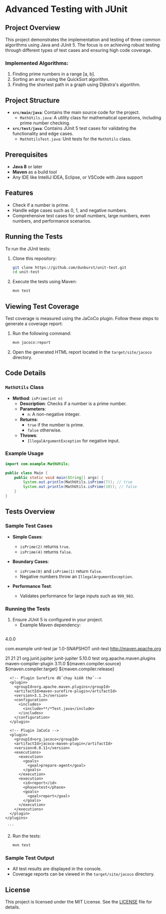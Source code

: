 # Advanced Testing with JUnit

## Project Overview

This project demonstrates the implementation and testing of three common algorithms using Java and JUnit 5. The focus is on achieving robust testing through different types of test cases and ensuring high code coverage.

### Implemented Algorithms:

1. Finding prime numbers in a range [a, b].
2. Sorting an array using the QuickSort algorithm.
3. Finding the shortest path in a graph using Dijkstra's algorithm.

## Project Structure

- **`src/main/java`**: Contains the main source code for the project.
  - `MathUtils.java`: A utility class for mathematical operations, including prime number checking.
- **`src/test/java`**: Contains JUnit 5 test cases for validating the functionality and edge cases.
  - `MathUtilsTest.java`: Unit tests for the `MathUtils` class.

## Prerequisites

- **Java 8** or later
- **Maven** as a build tool
- Any IDE like IntelliJ IDEA, Eclipse, or VSCode with Java support

## Features

- Check if a number is prime.
- Handle edge cases such as 0, 1, and negative numbers.
- Comprehensive test cases for small numbers, large numbers, even numbers, and performance scenarios.

## Running the Tests

To run the JUnit tests:

1. Clone this repository:
   ```bash
   git clone https://github.com/dunburst/unit-test.git
   cd unit-test
   ```

2. Execute the tests using Maven:
   ```bash
   mvn test
   ```

## Viewing Test Coverage

Test coverage is measured using the JaCoCo plugin. Follow these steps to generate a coverage report:

1. Run the following command:
   ```bash
   mvn jacoco:report
   ```

2. Open the generated HTML report located in the `target/site/jacoco` directory.

## Code Details

### `MathUtils` Class

- **Method**: `isPrime(int n)`
  - **Description**: Checks if a number is a prime number.
  - **Parameters**: 
    - `n`: A non-negative integer.
  - **Returns**: 
    - `true` if the number is prime.
    - `false` otherwise.
  - **Throws**:
    - `IllegalArgumentException` for negative input.

### Example Usage

```java
import com.example.MathUtils;

public class Main {
    public static void main(String[] args) {
        System.out.println(MathUtils.isPrime(7)); // true
        System.out.println(MathUtils.isPrime(10)); // false
    }
}
```

## Tests Overview

### Sample Test Cases

- **Simple Cases**:
  - `isPrime(2)` returns `true`.
  - `isPrime(4)` returns `false`.

- **Boundary Cases**:
  - `isPrime(0)` and `isPrime(1)` return `false`.
  - Negative numbers throw an `IllegalArgumentException`.

- **Performance Test**:
  - Validates performance for large inputs such as `999_983`.

### Running the Tests

1. Ensure JUnit 5 is configured in your project.
   - Example Maven dependency:
     ```xml
<project xmlns="http://maven.apache.org/POM/4.0.0" xmlns:xsi="http://www.w3.org/2001/XMLSchema-instance"
  xsi:schemaLocation="http://maven.apache.org/POM/4.0.0 http://maven.apache.org/maven-v4_0_0.xsd">
  <modelVersion>4.0.0</modelVersion>

  <groupId>com.example</groupId>
  <artifactId>unit-test</artifactId>
  <packaging>jar</packaging>
  <version>1.0-SNAPSHOT</version>
  <name>unit-test</name>
  <url>http://maven.apache.org</url>

  <properties>
    <!-- Cài đặt phiên bản Java tối đa là 21 -->
    <maven.compiler.source>21</maven.compiler.source>
    <maven.compiler.target>21</maven.compiler.target>
    <maven.compiler.release>21</maven.compiler.release>
  </properties>

  <dependencies>
    <!-- JUnit 5 -->
    <dependency>
        <groupId>org.junit.jupiter</groupId>
        <artifactId>junit-jupiter</artifactId>
        <version>5.10.0</version>
        <scope>test</scope>
    </dependency>
  </dependencies>

  <build>
    <plugins>
      <!-- Plugin Maven Compiler để thiết lập phiên bản Java -->
      <plugin>
        <groupId>org.apache.maven.plugins</groupId>
        <artifactId>maven-compiler-plugin</artifactId>
        <version>3.11.0</version>
        <configuration>
          <source>${maven.compiler.source}</source>
          <target>${maven.compiler.target}</target>
          <release>${maven.compiler.release}</release>
        </configuration>
      </plugin>

      <!-- Plugin Surefire để chạy kiểm thử -->
      <plugin>
        <groupId>org.apache.maven.plugins</groupId>
        <artifactId>maven-surefire-plugin</artifactId>
        <version>3.1.2</version>
        <configuration>
          <includes>
            <include>**/*Test.java</include>
          </includes>
        </configuration>
      </plugin>

      <!-- Plugin JaCoCo -->
      <plugin>
        <groupId>org.jacoco</groupId>
        <artifactId>jacoco-maven-plugin</artifactId>
        <version>0.8.11</version>
        <executions>
          <execution>
            <goals>
              <goal>prepare-agent</goal>
            </goals>
          </execution>
          <execution>
            <id>report</id>
            <phase>test</phase>
            <goals>
              <goal>report</goal>
            </goals>
          </execution>
        </executions>
      </plugin>
    </plugins>
  </build>
</project>

     ```

2. Run the tests:
   ```bash
   mvn test
   ```

### Sample Test Output

- All test results are displayed in the console.
- Coverage reports can be viewed in the `target/site/jacoco` directory.

## License

This project is licensed under the MIT License. See the [LICENSE](LICENSE) file for details.



      


